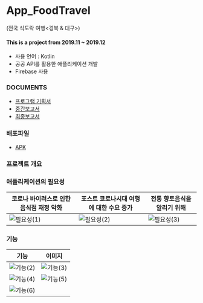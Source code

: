 # App_FoodTravel
(전국 식도락 여행<경북 & 대구>)

#### This is a project from 2019.11 ~ 2019.12
- 사용 언어 : Kotlin
- 공공 API를 활용한 애플리케이션 개발
- Firebase 사용

### DOCUMENTS
- [프로그램 기획서](https://github.com/KimUJin3359/App_FoodTravel/blob/master/%5B%EC%A0%9C%EC%95%88%EC%84%9C%5D_%EC%8B%9D%EB%8F%84%EB%9D%BD%EC%97%AC%ED%96%89.pdf)
- [중간보고서](https://github.com/KimUJin3359/App_FoodTravel/blob/master/%5B%EC%A4%91%EA%B0%84%EB%B3%B4%EA%B3%A0%EC%84%9C%5D_%EC%8B%9D%EB%8F%84%EB%9D%BD%EC%97%AC%ED%96%89.pdf)
- [최종보고서](https://github.com/KimUJin3359/App_FoodTravel/blob/master/%5B%EC%B5%9C%EC%A2%85%EB%B3%B4%EA%B3%A0%EC%84%9C%5D_%EC%8B%9D%EB%8F%84%EB%9D%BD%EC%97%AC%ED%96%89.pdf)

### 배포파일
- [APK](https://github.com/KimUJin3359/App_FoodTravel/blob/master/app-release.apk)

### 프로젝트 개요
### 애플리케이션의 필요성

| 코로나 바이러스로 인한 음식점 재정 악화 | 포스트 코로나시대 여행에 대한 수요 증가 | 전통 향토음식을 알리기 위해 |
| --- | --- | --- |
| ![필요성(1)](https://user-images.githubusercontent.com/50474972/111481999-d71fac80-8776-11eb-8d3c-049ad3723c77.PNG) | ![필요성(2)](https://user-images.githubusercontent.com/50474972/111482008-d8e97000-8776-11eb-902a-212b24d2b3b5.PNG) | ![필요성(3)](https://user-images.githubusercontent.com/50474972/111482011-d8e97000-8776-11eb-97bb-b2d73a7b6588.PNG) |


### 기능
| 기능 | 이미지 |
| --- | --- |
| ![기능(2)](https://user-images.githubusercontent.com/50474972/111482032-dd158d80-8776-11eb-8a31-4f0771158a5e.PNG) | ![기능(3)](https://user-images.githubusercontent.com/50474972/111482035-ddae2400-8776-11eb-982b-99b4860e7317.PNG) |
| ![기능(4)](https://user-images.githubusercontent.com/50474972/111482036-de46ba80-8776-11eb-8f2d-6130e24e0089.PNG) | ![기능(5)](https://user-images.githubusercontent.com/50474972/111482038-de46ba80-8776-11eb-8d7c-47789a250827.PNG) |
| ![기능(6)](https://user-images.githubusercontent.com/50474972/111482039-dedf5100-8776-11eb-9866-76de5f7c2b9a.PNG) |

